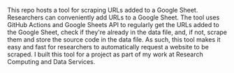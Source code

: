This repo hosts a tool for scraping URLs added to a Google Sheet. Researchers can conveniently add URLs to a Google Sheet. The tool uses GitHub Actions and Google Sheets API to regularly get the URLs added to the Google Sheet, check if they're already in the data file, and, if not, scrape them and store the source code in the data file. As such, this tool makes it easy and fast for researchers to automatically request a website to be scraped. I built this tool for a project as part of my work at Research Computing and Data Services.